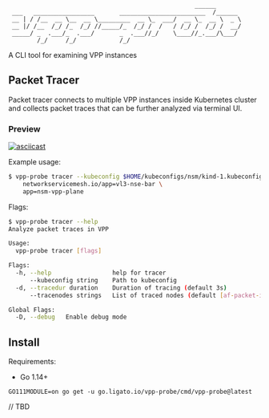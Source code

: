 <p align="center">

```
                                                    ______       
 ___   _________________       ________________________  /______ 
 __ | / /__  __ \__  __ \_________  __ \_  ___/  __ \_  __ \  _ \
 __ |/ /__  /_/ /_  /_/ //_____/_  /_/ /  /   / /_/ /  /_/ /  __/
 _____/ _  .___/_  .___/       _  .___//_/    \____//_.___/\___/ 
        /_/     /_/            /_/                               
```

</p>

A CLI tool for examining VPP instances

## Packet Tracer

Packet tracer connects to multiple VPP instances inside Kubernetes cluster and
collects packet traces that can be further analyzed via terminal UI.

### Preview

[![asciicast](https://asciinema.org/a/Pp5IOFRNWEgT5JhrOn3kYHfI5.svg)](https://asciinema.org/a/Pp5IOFRNWEgT5JhrOn3kYHfI5)

Example usage:

```sh
$ vpp-probe tracer --kubeconfig $HOME/kubeconfigs/nsm/kind-1.kubeconfig \
    networkservicemesh.io/app=vl3-nse-bar \
    app=nsm-vpp-plane
```

Flags:

```sh
$ vpp-probe tracer --help
Analyze packet traces in VPP

Usage:
  vpp-probe tracer [flags]

Flags:
  -h, --help                 help for tracer
      --kubeconfig string    Path to kubeconfig
  -d, --tracedur duration    Duration of tracing (default 3s)
      --tracenodes strings   List of traced nodes (default [af-packet-input,avf-input,bond-process,memif-input,p2p-ethernet-input,pg-input,punt-socket-rx,rdma-input,session-queue,tuntap-rx,vhost-user-input,virtio-input,vmxnet3-input])

Global Flags:
  -D, --debug   Enable debug mode
```

## Install

Requirements:
- Go 1.14+

```
GO111MODULE=on go get -u go.ligato.io/vpp-probe/cmd/vpp-probe@latest
```

// TBD